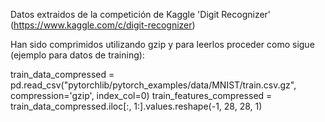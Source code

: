 Datos extraidos de la competición de Kaggle 'Digit Recognizer' (https://www.kaggle.com/c/digit-recognizer)

Han sido comprimidos utilizando gzip y para leerlos proceder como sigue (ejemplo para datos de training):

train_data_compressed = pd.read_csv("pytorchlib/pytorch_examples/data/MNIST/train.csv.gz", compression='gzip', index_col=0)
train_features_compressed = train_data_compressed.iloc[:, 1:].values.reshape(-1, 28, 28, 1)